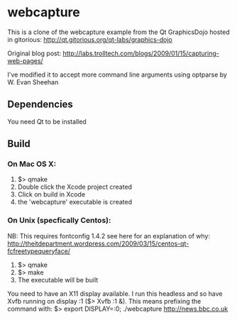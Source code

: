 webcapture
===

This is a clone of the webcapture example from the Qt GraphicsDojo hosted in gitorious:
  http://qt.gitorious.org/qt-labs/graphics-dojo

Original blog post:
  http://labs.trolltech.com/blogs/2009/01/15/capturing-web-pages/

I've modified it to accept more command line arguments using optparse by W. Evan Sheehan

Dependencies
---

You need Qt to be installed 

Build
---

### On Mac OS X:

1. $> qmake
2. Double click the Xcode project created
3. Click on build in Xcode
4. the 'webcapture' executable is created

### On Unix (specfically Centos):

NB: This requires fontconfig 1.4.2 see here for an explanation of why:
 http://theitdepartment.wordpress.com/2009/03/15/centos-qt-fcfreetypequeryface/

1. $> qmake
2. $> make
3. The executable will be built

You need to have an X11 display available. I run this headless and so have Xvfb running on display :1 ($> Xvfb :1 &). This means prefixing the command with:
  $> export DISPLAY=:0; ./webcapture http://news.bbc.co.uk

